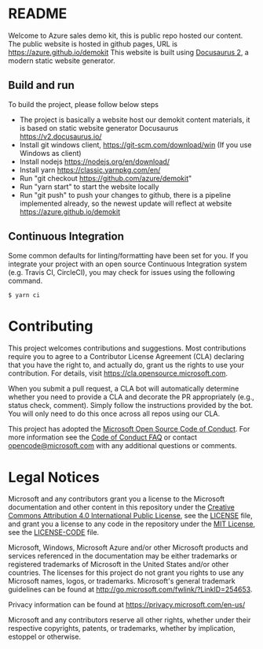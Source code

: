 # README

Welcome to Azure sales demo kit, this is public repo hosted our content. The public website is hosted in github pages, URL is https://azure.github.io/demokit
This website is built using [Docusaurus 2](https://v2.docusaurus.io/), a modern static website generator.

## Build and run

To build the project, please follow below steps
- The project is basically a website host our demokit content materials, it is based on static website generator Docusaurus  https://v2.docusaurus.io/
- Install git windows client, https://git-scm.com/download/win (If you use Windows as client)
- Install nodejs https://nodejs.org/en/download/
- Install yarn https://classic.yarnpkg.com/en/
- Run "git checkout https://github.com/azure/demokit"
- Run "yarn start" to start the website locally
- Run "git push" to push your changes to github, there is a pipeline implemented already, so the newest update will reflect at website https://azure.github.io/demokit


## Continuous Integration

Some common defaults for linting/formatting have been set for you. If you integrate your project with an open source Continuous Integration system (e.g. Travis CI, CircleCI), you may check for issues using the following command.

```
$ yarn ci
```

# Contributing

This project welcomes contributions and suggestions.  Most contributions require you to agree to a
Contributor License Agreement (CLA) declaring that you have the right to, and actually do, grant us
the rights to use your contribution. For details, visit https://cla.opensource.microsoft.com.

When you submit a pull request, a CLA bot will automatically determine whether you need to provide
a CLA and decorate the PR appropriately (e.g., status check, comment). Simply follow the instructions
provided by the bot. You will only need to do this once across all repos using our CLA.

This project has adopted the [Microsoft Open Source Code of Conduct](https://opensource.microsoft.com/codeofconduct/).
For more information see the [Code of Conduct FAQ](https://opensource.microsoft.com/codeofconduct/faq/) or
contact [opencode@microsoft.com](mailto:opencode@microsoft.com) with any additional questions or comments.

# Legal Notices

Microsoft and any contributors grant you a license to the Microsoft documentation and other content
in this repository under the [Creative Commons Attribution 4.0 International Public License](https://creativecommons.org/licenses/by/4.0/legalcode),
see the [LICENSE](LICENSE) file, and grant you a license to any code in the repository under the [MIT License](https://opensource.org/licenses/MIT), see the
[LICENSE-CODE](LICENSE-CODE) file.

Microsoft, Windows, Microsoft Azure and/or other Microsoft products and services referenced in the documentation
may be either trademarks or registered trademarks of Microsoft in the United States and/or other countries.
The licenses for this project do not grant you rights to use any Microsoft names, logos, or trademarks.
Microsoft's general trademark guidelines can be found at http://go.microsoft.com/fwlink/?LinkID=254653.

Privacy information can be found at https://privacy.microsoft.com/en-us/

Microsoft and any contributors reserve all other rights, whether under their respective copyrights, patents,
or trademarks, whether by implication, estoppel or otherwise.
